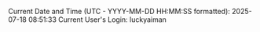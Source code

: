 Current Date and Time (UTC - YYYY-MM-DD HH:MM:SS formatted): 2025-07-18 08:51:33
Current User's Login: luckyaiman
